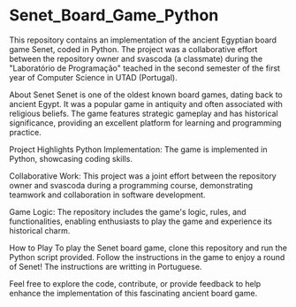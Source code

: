# Senet_Board_Game_Python


This repository contains an implementation of the ancient Egyptian board game Senet, coded in Python. The project was a collaborative effort between the repository owner and svascoda (a classmate) during the "Laboratório de Programação" teached in the second semester of the first year of Computer Science in UTAD (Portugal).

About Senet
Senet is one of the oldest known board games, dating back to ancient Egypt. It was a popular game in antiquity and often associated with religious beliefs. The game features strategic gameplay and has historical significance, providing an excellent platform for learning and programming practice.

Project Highlights
Python Implementation: The game is implemented in Python, showcasing coding skills.

Collaborative Work: This project was a joint effort between the repository owner and svascoda during a programming course, demonstrating teamwork and collaboration in software development.

Game Logic: The repository includes the game's logic, rules, and functionalities, enabling enthusiasts to play the game and experience its historical charm.

How to Play
To play the Senet board game, clone this repository and run the Python script provided. Follow the instructions in the game to enjoy a round of Senet! The instructions are  writting in Portuguese.

Feel free to explore the code, contribute, or provide feedback to help enhance the implementation of this fascinating ancient board game.

